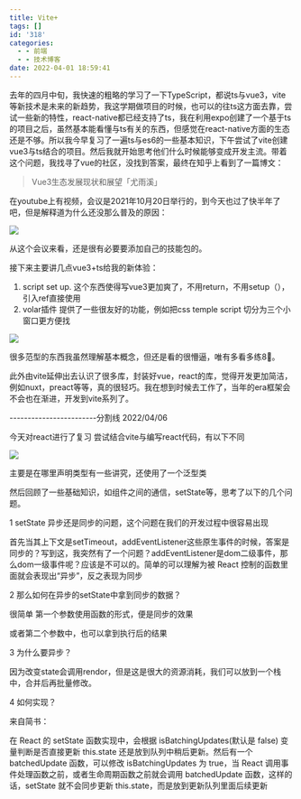 ```yaml
---
title: Vite+
tags: []
id: '318'
categories:
  - - 前端
  - - 技术博客
date: 2022-04-01 18:59:41
---
```


去年的四月中旬，我快速的粗略的学习了一下TypeScript，都说ts与vue3，vite等新技术是未来的新趋势，我这学期做项目的时候，也可以的往ts这方面去靠，尝试一些新的特性，react-native都已经支持了ts，我在利用expo创建了一个基于ts的项目之后，虽然基本能看懂与ts有关的东西，但感觉在react-native方面的生态还是不够。所以我今早复习了一遍ts与es6的一些基本知识，下午尝试了vite创建vue3与ts结合的项目。然后我就开始思考他们什么时候能够变成开发主流。带着这个问题，我找寻了vue的社区，没找到答案，最终在知乎上看到了一篇博文：

> Vue3生态发展现状和展望「尤雨溪」

在youtube上有视频，会议是2021年10月20日举行的，到今天也过了快半年了吧，但是解释道为什么还没那么普及的原因：

![](http://chang-rui.net/wp-content/uploads/2022/04/image.png)

从这个会议来看，还是很有必要要添加自己的技能包的。

接下来主要讲几点vue3+ts给我的新体验：

1.  script set up. 这个东西使得写vue3更加爽了，不用return，不用setup（），引入ref直接使用
2.  volar插件 提供了一些很友好的功能，例如把css temple script 切分为三个小窗口更方便找

![](http://chang-rui.net/wp-content/uploads/2022/04/image-2.png)

很多范型的东西我虽然理解基本概念，但还是看的很懵逼，唯有多看多练8⃣️。

此外由vite延伸出去认识了很多库，封装好vue，react的库，觉得开发更加简洁，例如nuxt，preact等等，真的很轻巧。我在想到时候去工作了，当年的era框架会不会也在渐进，开发到vite系列了。

\------------------------分割线 2022/04/06

今天对react进行了复习 尝试结合vite与编写react代码，有以下不同

![](http://chang-rui.net/wp-content/uploads/2022/04/image-3.png)

主要是在哪里声明类型有一些讲究，还使用了一个泛型类

然后回顾了一些基础知识，如组件之间的通信，setState等，思考了以下的几个问题。

1 setState 异步还是同步的问题，这个问题在我们的开发过程中很容易出现

首先当其上下文是setTimeout，addEventListener这些原生事件的时候，答案是同步的？写到这，我突然有了一个问题？addEventListener是dom二级事件，那么dom一级事件呢？应该是不可以的。简单的可以理解为被 React 控制的函数里面就会表现出“异步”，反之表现为同步

2 那么如何在异步的setState中拿到同步的数据？

很简单 第一个参数使用函数的形式，便是同步的效果

或者第二个参数中，也可以拿到执行后的结果

3 为什么要异步？

因为改变state会调用rendor，但是这是很大的资源消耗，我们可以放到一个栈中，合并后再批量修改。

4 如何实现？

来自简书：

在 React 的 setState 函数实现中，会根据 isBatchingUpdates(默认是 false) 变量判断是否直接更新 this.state 还是放到队列中稍后更新。然后有一个 batchedUpdate 函数，可以修改 isBatchingUpdates 为 true，当 React 调用事件处理函数之前，或者生命周期函数之前就会调用 batchedUpdate 函数，这样的话，setState 就不会同步更新 this.state，而是放到更新队列里面后续更新